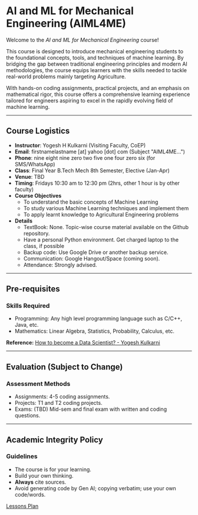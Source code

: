 # AI and ML for Mechanical Engineering (AIML4ME)

Welcome to the *AI and ML for Mechanical Engineering* course! 

This course is designed to introduce mechanical engineering students to the foundational concepts, tools, and techniques of machine learning. By bridging the gap between traditional engineering principles and modern AI methodologies, the course equips learners with the skills needed to tackle real-world problems mainly targeting Agriculture. 

With hands-on coding assignments, practical projects, and an emphasis on mathematical rigor, this course offers a comprehensive learning experience tailored for engineers aspiring to excel in the rapidly evolving field of machine learning.


---

## Course Logistics
- **Instructor**: Yogesh H Kulkarni (Visiting Faculty, CoEP)
- **Email**: firstnamelastname [at] yahoo [dot] com (Subject "AIML4ME...")
- **Phone**: nine eight nine zero two five one four zero six (for SMS/WhatsApp)
- **Class**: Final Year B.Tech Mech 8th Semester, Elective (Jan-Apr)
- **Venue**: TBD
- **Timing**: Fridays 10:30 am to 12:30 pm (2hrs, other 1 hour is by other faculty)
- **Course Objectives**
	- To understand the basic concepts of Machine Learning
	- To study various Machine Learning techniques and implement them
	- To apply learnt knowledge to Agricultural Engineering problems
- **Details**
	- TextBook: None. Topic-wise course material available on the Github repository.
	- Have a personal Python environment. Get charged laptop to the class, if possible
	- Backup code: Use Google Drive or another backup service.
	- Communication: Google Hangout/Space (coming soon).
	- Attendance: Strongly advised.

---

## Pre-requisites

### **Skills Required**
- Programming: Any high level programming language such as C/C++, Java, etc.
- Mathematics: Linear Algebra, Statistics, Probability, Calculus, etc.

**Reference:** [How to become a Data Scientist? - Yogesh Kulkarni](https://medium.com/technology-hits/how-to-become-a-data-scientist-f673a30cafcd)

---

## Evaluation (Subject to Change)

### **Assessment Methods**
- Assignments: 4-5 coding assignments.
- Projects: T1 and T2 coding projects.
- Exams: (TBD) Mid-sem and final exam with written and coding questions.

---

## Academic Integrity Policy

### **Guidelines**
- The course is for your learning.
- Build your own thinking.
- **Always** cite sources.
- Avoid generating code by Gen AI; copying verbatim; use your own code/words.

<!-- 
## Warm-up

### **Exercises**
1. Write compilable code for Fibonacci Series (10 lines).
2. What is Machine Learning? Your thoughts (5 lines).

### **Projects**
- [Predicting Crop Yields](https://www.youtube.com/watch?v=vGOvUoqn_M8)
- [Crop Recommendation System](https://www.youtube.com/watch?v=_R9Q_iuyvdc)
- [Mastering Crop Disease Classification - CNN](https://www.youtube.com/watch?v=_TGjYaSnydQ)
- [Potato Disease Classification: Deep Learning CNN](https://www.youtube.com/playlist?list=PLeo1K3hjS3ut49PskOfLnE6WUoOp_2lsD)

--- -->

[Lessons Plan](./course_coep_aiml4me_content.tex)